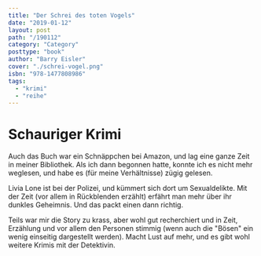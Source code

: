 ```yaml
---
title: "Der Schrei des toten Vogels"
date: "2019-01-12"
layout: post
path: "/190112"
category: "Category"
posttype: "book"
author: "Barry Eisler"
cover: "./schrei-vogel.png"
isbn: "978-1477808986"
tags:
  - "krimi"
  - "reihe"
---
```


# Schauriger Krimi

Auch das Buch war ein Schnäppchen bei Amazon, und lag eine ganze Zeit in meiner Bibliothek. Als ich dann begonnen hatte, konnte ich es nicht mehr weglesen, und habe es (für meine Verhältnisse) zügig gelesen.

Livia Lone ist bei der Polizei, und kümmert sich dort um Sexualdelikte. Mit der Zeit (vor allem in Rückblenden erzählt) erfährt man mehr über ihr dunkles Geheimnis. Und das packt einen dann richtig.

Teils war mir die Story zu krass, aber wohl gut recherchiert und in Zeit, Erzählung und vor allem den Personen stimmig (wenn auch die "Bösen" ein wenig einseitig dargestellt werden). Macht Lust auf mehr, und es gibt wohl weitere Krimis mit der Detektivin.